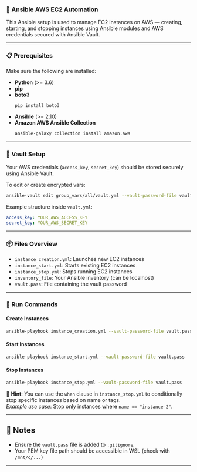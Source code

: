 ### 🚀 Ansible AWS EC2 Automation

This Ansible setup is used to manage EC2 instances on AWS — creating, starting, and stopping instances using Ansible modules and AWS credentials secured with Ansible Vault.

---

### 📋 Prerequisites

Make sure the following are installed:

- **Python** (>= 3.6)
- **pip**
- **boto3**  
  ```bash
  pip install boto3
  ```
- **Ansible** (>= 2.10)
- **Amazon AWS Ansible Collection**  
  ```bash
  ansible-galaxy collection install amazon.aws
  ```

---

### 🔐 Vault Setup

Your AWS credentials (`access_key`, `secret_key`) should be stored securely using Ansible Vault.

To edit or create encrypted vars:
```bash
ansible-vault edit group_vars/all/vault.yml --vault-password-file vault.pass
```

Example structure inside `vault.yml`:
```yaml
access_key: YOUR_AWS_ACCESS_KEY
secret_key: YOUR_AWS_SECRET_KEY
```

---

### 📦 Files Overview

- `instance_creation.yml`: Launches new EC2 instances
- `instance_start.yml`: Starts existing EC2 instances
- `instance_stop.yml`: Stops running EC2 instances
- `inventory_file`: Your Ansible inventory (can be localhost)
- `vault.pass`: File containing the vault password

---

### 🚀 Run Commands

#### Create Instances
```bash
ansible-playbook instance_creation.yml --vault-password-file vault.pass
```

#### Start Instances
```bash
ansible-playbook instance_start.yml --vault-password-file vault.pass
```

#### Stop Instances
```bash
ansible-playbook instance_stop.yml --vault-password-file vault.pass
```

📌 **Hint**: You can use the `when` clause in `instance_stop.yml` to conditionally stop specific instances based on name or tags.  
_Example use case_: Stop only instances where `name == "instance-2"`.

---
## 🔧 Notes

- Ensure the `vault.pass` file is added to `.gitignore`.
- Your PEM key file path should be accessible in WSL (check with `/mnt/c/...`)

---
